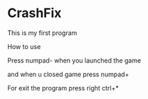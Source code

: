 # CrashFix
This is my first program 

How to use

Press numpad- when you launched the game

and when u closed game press numpad+

For exit the program press right ctrl+*

